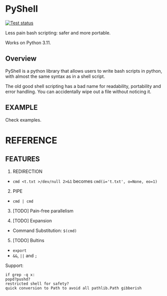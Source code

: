 # PyShell
[![Test status](https://github.com/hoblovski/pysh/actions/workflows/test.yml/badge.svg?branch=master)](https://github.com/hoblovski/pysh/actions/workflows/test.yml)

Less pain bash scripting: safer and more portable.

Works on Python 3.11.

## Overview
PyShell is a python library that allows users to write bash scripts in python,
with almost the same syntax as in a shell script.

The old good shell scripting has a bad name for readability, portability and
error handling.  You can accidentally wipe out a file without noticing it.

## EXAMPLE
Check examples.


# REFERENCE
## FEATURES
1. REDIRECTION
  - `cmd <t.txt >/dev/null 2>&1` becomes `cmd(i='t.txt', o=None, eo=1)`

2. PIPE
  - `cmd | cmd`

3. [TODO] Pain-free parallelism

4. [TODO] Expansion
  - Command Substitution: `$(cmd)`

5. [TODO] Bultins
  - `export`
  - `&&`, `||` and `;`

Support:
```
if grep -q x:
popd?pushd?
restricted shell for safety?
quick conversion to Path to avoid all pathlib.Path gibberish
```
